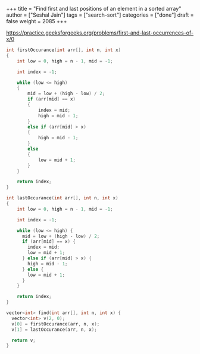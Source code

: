 +++
title = "Find first and last positions of an element in a sorted array"
author = ["Seshal Jain"]
tags = ["search-sort"]
categories = ["done"]
draft = false
weight = 2085
+++

<https://practice.geeksforgeeks.org/problems/first-and-last-occurrences-of-x/0>

```cpp
int firstOccurance(int arr[], int n, int x)
{
    int low = 0, high = n - 1, mid = -1;

    int index = -1;

    while (low <= high)
    {
        mid = low + (high - low) / 2;
        if (arr[mid] == x)
        {
            index = mid;
            high = mid - 1;
        }
        else if (arr[mid] > x)
        {
            high = mid - 1;
        }
        else
        {
            low = mid + 1;
        }
    }

    return index;
}

int lastOccurance(int arr[], int n, int x)
{
    int low = 0, high = n - 1, mid = -1;

    int index = -1;

    while (low <= high) {
      mid = low + (high - low) / 2;
      if (arr[mid] == x) {
        index = mid;
        low = mid + 1;
      } else if (arr[mid] > x) {
        high = mid - 1;
      } else {
        low = mid + 1;
      }
    }

    return index;
}

vector<int> find(int arr[], int n, int x) {
  vector<int> v(2, 0);
  v[0] = firstOccurance(arr, n, x);
  v[1] = lastOccurance(arr, n, x);

  return v;
}
```
